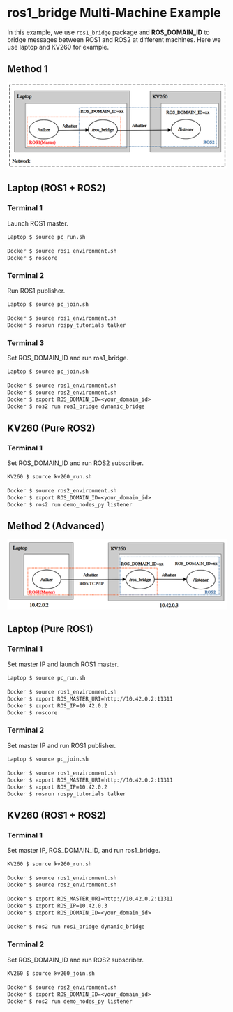 # ros1_bridge Multi-Machine Example
In this example, we use `ros1_bridge` package and **ROS_DOMAIN_ID** to bridge messages between ROS1 and ROS2 at different machines. Here we use laptop and KV260 for example.

## Method 1

![ros_bridge_multi_machine_1](pictures/ros_bridge_multi_machine_1.png)

## Laptop (ROS1 + ROS2)

### Terminal 1
Launch ROS1 master.
```
Laptop $ source pc_run.sh

Docker $ source ros1_environment.sh
Docker $ roscore
```

### Terminal 2
Run ROS1 publisher.
```
Laptop $ source pc_join.sh

Docker $ source ros1_environment.sh
Docker $ rosrun rospy_tutorials talker
```

### Terminal 3
Set ROS_DOMAIN_ID and run ros1_bridge.
```
Laptop $ source pc_join.sh

Docker $ source ros1_environment.sh
Docker $ source ros2_environment.sh
Docker $ export ROS_DOMAIN_ID=<your_domain_id>
Docker $ ros2 run ros1_bridge dynamic_bridge
```

## KV260 (Pure ROS2)

### Terminal 1
Set ROS_DOMAIN_ID and run ROS2 subscriber.
```
KV260 $ source kv260_run.sh

Docker $ source ros2_environment.sh
Docker $ export ROS_DOMAIN_ID=<your_domain_id>
Docker $ ros2 run demo_nodes_py listener
```

## Method 2 (Advanced)

![ros_bridge_multi_machine_2](pictures/ros_bridge_multi_machine_2.png)

## Laptop (Pure ROS1)

### Terminal 1
Set master IP and launch ROS1 master.
```
Laptop $ source pc_run.sh

Docker $ source ros1_environment.sh
Docker $ export ROS_MASTER_URI=http://10.42.0.2:11311
Docker $ export ROS_IP=10.42.0.2
Docker $ roscore
```

### Terminal 2
Set master IP and run ROS1 publisher.
```
Laptop $ source pc_join.sh

Docker $ source ros1_environment.sh
Docker $ export ROS_MASTER_URI=http://10.42.0.2:11311
Docker $ export ROS_IP=10.42.0.2
Docker $ rosrun rospy_tutorials talker
```

## KV260 (ROS1 + ROS2)

### Terminal 1
Set master IP, ROS_DOMAIN_ID, and run ros1_bridge.
```
KV260 $ source kv260_run.sh

Docker $ source ros1_environment.sh
Docker $ source ros2_environment.sh

Docker $ export ROS_MASTER_URI=http://10.42.0.2:11311
Docker $ export ROS_IP=10.42.0.3
Docker $ export ROS_DOMAIN_ID=<your_domain_id>

Docker $ ros2 run ros1_bridge dynamic_bridge
```

### Terminal 2
Set ROS_DOMAIN_ID and run ROS2 subscriber.
```
KV260 $ source kv260_join.sh

Docker $ source ros2_environment.sh
Docker $ export ROS_DOMAIN_ID=<your_domain_id>
Docker $ ros2 run demo_nodes_py listener
```